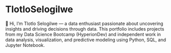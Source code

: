 # TlotloSelogilwe
👋 Hi, I’m Tlotlo Selogilwe — a data enthusiast passionate about uncovering insights and driving decisions through data. This portfolio includes projects from my Data Science Bootcamp (HyperionDev) and independent work in data analysis, visualization, and predictive modeling using Python, SQL, and Jupyter Notebook.
